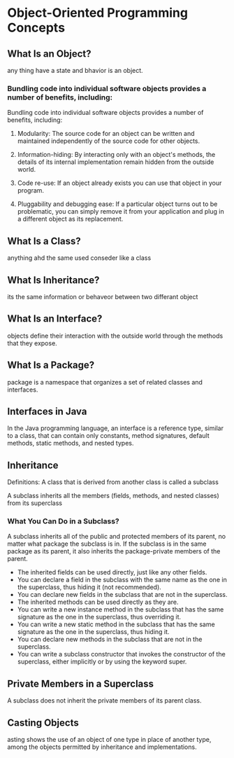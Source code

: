 # Object-Oriented Programming Concepts

## What Is an Object?

any thing have a state and bhavior is an object.


### Bundling code into individual software objects provides a number of benefits, including:

Bundling code into individual software objects provides a number of benefits, including:

1. Modularity: The source code for an object can be written and maintained independently of the source code for other objects.

2. Information-hiding: By interacting only with an object's methods, the details of its internal implementation remain hidden from the outside world.

3. Code re-use: If an object already exists  you can use that object in your program.

4. Pluggability and debugging ease: If a particular object turns out to be problematic, you can simply remove it from your application and plug in a different object as its replacement. 

## What Is a Class?

anything ahd the same used conseder like a class



## What Is Inheritance?

its the same information or behaveor between two differant object


## What Is an Interface?

objects define their interaction with the outside world through the methods that they expose.

## What Is a Package?

 package is a namespace that organizes a set of related classes and interfaces. 



 ## Interfaces in Java

 In the Java programming language, an interface is a reference type, similar to a class, that can contain only constants, method signatures, default methods, static methods, and nested types.


## Inheritance

Definitions: A class that is derived from another class is called a subclass 

A subclass inherits all the members (fields, methods, and nested classes) from its superclass


### What You Can Do in a Subclass?

A subclass inherits all of the public and protected members of its parent, no matter what package the subclass is in. If the subclass is in the same package as its parent, it also inherits the package-private members of the parent.

* The inherited fields can be used directly, just like any other fields.
* You can declare a field in the subclass with the same name as the one in the superclass, thus hiding it (not recommended).
* You can declare new fields in the subclass that are not in the superclass.
* The inherited methods can be used directly as they are.
* You can write a new instance method in the subclass that has the same signature as the one in the superclass, thus overriding it.
* You can write a new static method in the subclass that has the same signature as the one in the superclass, thus hiding it.
* You can declare new methods in the subclass that are not in the superclass.
* You can write a subclass constructor that invokes the constructor of the superclass, either implicitly or by using the keyword super.

## Private Members in a Superclass

A subclass does not inherit the private members of its parent class. 


## Casting Objects

asting shows the use of an object of one type in place of another type, among the objects permitted by inheritance and implementations.


